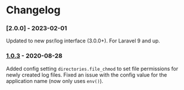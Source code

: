 # Changelog

### [2.0.0] - 2023-02-01

Updated to new psr/log interface (3.0.0+).
For Laravel 9 and up.

### [1.0.3] - 2020-08-28

Added config setting `directories.file_chmod` to set file permissions for newly created log files.
Fixed an issue with the config value for the application name (now only uses `env()`).

[1.0.3]: https://github.com/czim/laravel-json-context-logging/compare/1.0.1...1.0.3
